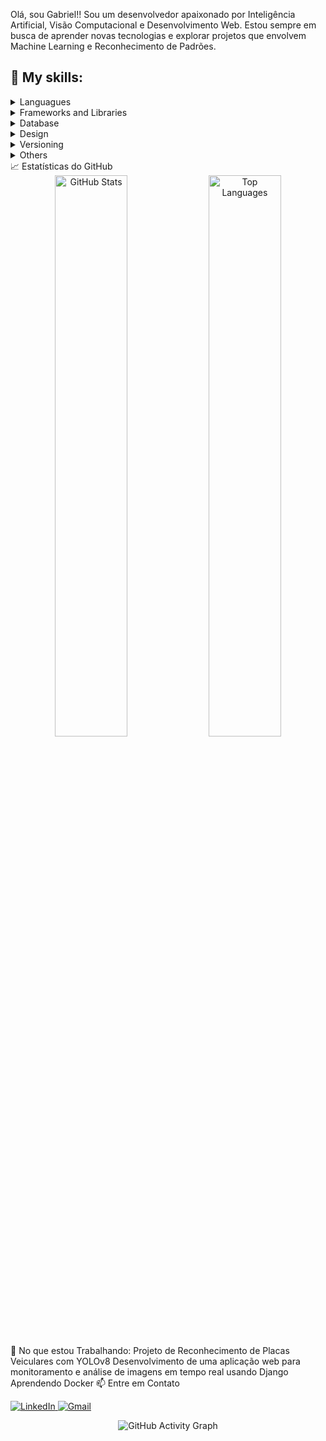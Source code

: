 Olá, sou Gabriel!!
Sou um desenvolvedor apaixonado por Inteligência Artificial, Visão Computacional e Desenvolvimento Web. Estou sempre em busca de aprender novas tecnologias e explorar projetos que envolvem Machine Learning e Reconhecimento de Padrões.

## **💬 My skills:**
<details>
  <summary>Languagues</summary>
 
 > ![JavaScript](https://img.shields.io/badge/javascript-%23323330.svg?style=for-the-badge&logo=javascript&logoColor=%23F7DF1E)
![C++](https://img.shields.io/badge/C++-%23563D7C.svg?style=for-the-badge&logo=cplusplus&logoColor=white)
![Python](https://img.shields.io/badge/Python-%2300000.svg?style=for-the-badge&logo=python&logoColor=white)
</details>

<details>
  <summary>Frameworks and Libraries</summary>
  
> ![React](https://img.shields.io/badge/react-%2320232a.svg?style=for-the-badge&logo=react&logoColor=%2361DAFB)
![ReactNative](https://img.shields.io/badge/reactnative-%2320232a.svg?style=for-the-badge&logo=react&logoColor=%2361DAFB)
![NodeJS](https://img.shields.io/badge/node.js-6DA55F?style=for-the-badge&logo=node.js&logoColor=white)
</details>

<details>
  <summary>Database</summary>
  
> ![Firebase](https://img.shields.io/badge/firebase-%23039BE5.svg?style=for-the-badge&logo=firebase)
![MongoDB](https://img.shields.io/badge/MongoDB-%234ea94b.svg?style=for-the-badge&logo=mongodb&logoColor=white)
![SQLite](https://img.shields.io/badge/SQLite-%230769AD.svg?style=for-the-badge&logo=sqlite&logoColor=white)
</details>

<details>
  <summary>Design</summary>
  
> 
![Figma](https://img.shields.io/badge/figma-%23F24E1E.svg?style=for-the-badge&logo=figma&logoColor=white)
</details>

<details>
  <summary>Versioning</summary>
  
> ![NPM](https://img.shields.io/badge/NPM-%23000000.svg?style=for-the-badge&logo=npm&logoColor=white)
![Git](https://img.shields.io/badge/git-%23F05033.svg?style=for-the-badge&logo=git&logoColor=white)
![GitHub](https://img.shields.io/badge/github-%23121011.svg?style=for-the-badge&logo=github&logoColor=white)
</details>

<details>
  <summary>Others</summary>
  
> ![Visual Studio Code](https://img.shields.io/badge/Visual%20Studio%20Code-0078d7.svg?style=for-the-badge&logo=visual-studio-code&logoColor=white)

</details>
                                                                                                                               📈 Estatísticas do GitHub
<div align="center"> <img src="https://github-readme-stats.vercel.app/api?username=GabrielRibeiroRodrigues&show_icons=true&count_private=true&theme=transparent&hide_border=true" width="48%" alt="GitHub Stats"/> <img src="https://github-readme-stats.vercel.app/api/top-langs/?username=GabrielRibeiroRodrigues&langs_count=12&count_private=true&layout=compact&hide=Jupyter%20Notebook&theme=transparent&hide_border=true" width="48%" alt="Top Languages"/> </div>
🌱 No que estou Trabalhando:
Projeto de Reconhecimento de Placas Veiculares com YOLOv8
Desenvolvimento de uma aplicação web para monitoramento e análise de imagens em tempo real usando Django                         Aprendendo  Docker                                                                                      
📫 Entre em Contato
<p align="left"> <a href="https://www.linkedin.com/in/gabriel-ribeiro-a1a465211/"> <img src="https://img.shields.io/badge/LinkedIn-0077B5?style=for-the-badge&logo=linkedin&logoColor=white" alt="LinkedIn"/> </a> <a href="mailto:gabriel.ribeiro@alunos.ifsuldeminas.edu.br"> <img src="https://img.shields.io/badge/Gmail-D14836?style=for-the-badge&logo=gmail&logoColor=white" alt="Gmail"/> </a> </p>
<p align="center"> <img src="https://github-readme-activity-graph.cyclic.app/graph?username=GabrielRibeiroRodrigues&theme=github-compact" alt="GitHub Activity Graph"/> </p>
